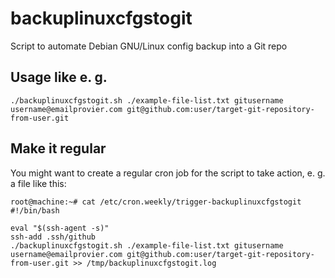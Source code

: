 # backuplinuxcfgstogit
Script to automate Debian GNU/Linux config backup into a Git repo

## Usage like e. g.
```
./backuplinuxcfgstogit.sh ./example-file-list.txt gitusername username@emailprovier.com git@github.com:user/target-git-repository-from-user.git
```
## Make it regular
You might want to create a regular cron job for the script to take action, e. g. a file like this:
```
root@machine:~# cat /etc/cron.weekly/trigger-backuplinuxcfgstogit
#!/bin/bash

eval "$(ssh-agent -s)"
ssh-add .ssh/github
./backuplinuxcfgstogit.sh ./example-file-list.txt gitusername username@emailprovier.com git@github.com:user/target-git-repository-from-user.git >> /tmp/backuplinuxcfgstogit.log
```
